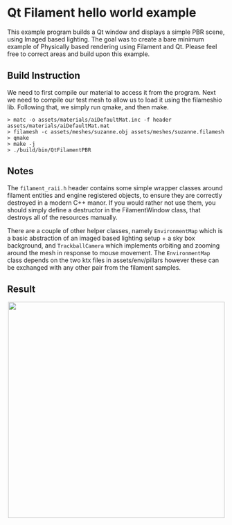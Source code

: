 # Qt Filament hello world example
This example program builds a Qt window and displays a simple PBR scene, using Imaged based lighting.
The goal was to create a bare minimum example of Physically based rendering using Filament and Qt.
Please feel free to correct areas and build upon this example.

## Build Instruction
We need to first compile our material to access it from the program. 
Next we need to compile our test mesh to allow us to load it using the filameshio lib.
Following that, we simply run qmake, and then make.
```
> matc -o assets/materials/aiDefaultMat.inc -f header assets/materials/aiDefaultMat.mat
> filamesh -c assets/meshes/suzanne.obj assets/meshes/suzanne.filamesh
> qmake
> make -j
> ./build/bin/QtFilamentPBR
```

## Notes
The `filament_raii.h` header contains some simple wrapper classes around filament entities and engine registered objects, to ensure they are correctly destroyed in a modern C++ manor.
If you would rather not use them, you should simply define a destructor in the FilamentWindow class, that destroys all of the resources manually.

There are a couple of other helper classes, namely `EnvironmentMap` which is a basic abstraction of an imaged based lighting setup + a sky box background, 
and `TrackballCamera` which implements orbiting and zooming around the mesh in response to mouse movement.
The `EnvironmentMap` class depends on the two ktx files in assets/env/pillars however these can be exchanged with any other pair from the filament samples.

## Result
<p align="center">
<img src="assets/readme/qtpbrdemo.gif" width="500">
</p>


